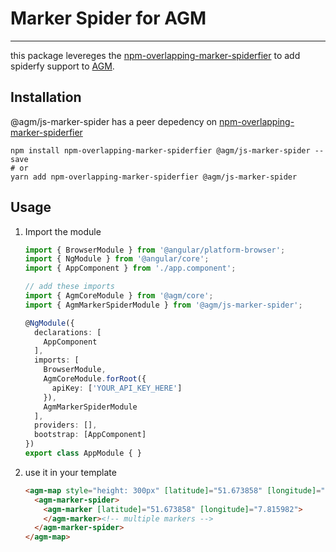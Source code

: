 # Marker Spider for AGM

-----

this package levereges the [npm-overlapping-marker-spiderfier][npm-overlapping-marker-spiderfier] to add spiderfy
support to [AGM][agm].

## Installation

@agm/js-marker-spider has a peer depedency on [npm-overlapping-marker-spiderfier][npm-overlapping-marker-spiderfier]

```shell
npm install npm-overlapping-marker-spiderfier @agm/js-marker-spider --save
# or
yarn add npm-overlapping-marker-spiderfier @agm/js-marker-spider
```

## Usage

1. Import the module

    ```typescript
    import { BrowserModule } from '@angular/platform-browser';
    import { NgModule } from '@angular/core';
    import { AppComponent } from './app.component';

    // add these imports
    import { AgmCoreModule } from '@agm/core';
    import { AgmMarkerSpiderModule } from '@agm/js-marker-spider';

    @NgModule({
      declarations: [
        AppComponent
      ],
      imports: [
        BrowserModule,
        AgmCoreModule.forRoot({
          apiKey: ['YOUR_API_KEY_HERE']
        }),
        AgmMarkerSpiderModule
      ],
      providers: [],
      bootstrap: [AppComponent]
    })
    export class AppModule { }
    ```
2. use it in your template

    ```html
    <agm-map style="height: 300px" [latitude]="51.673858" [longitude]="7.815982">
      <agm-marker-spider>
        <agm-marker [latitude]="51.673858" [longitude]="7.815982">
        </agm-marker><!-- multiple markers -->
      </agm-marker-spider>
    </agm-map>
    ```


[npm-overlapping-marker-spiderfier]: https://github.com/jawj/OverlappingMarkerSpiderfier
[agm]: https://angular-maps.com/
